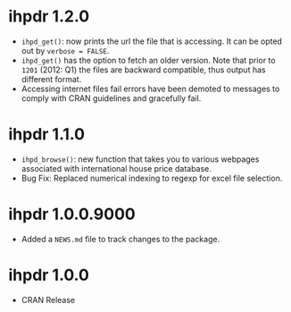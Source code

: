 # ihpdr 1.2.0

* `ihpd_get()`: now prints the url the file that is accessing. It can be opted 
out by `verbose = FALSE`.
* `ihpd_get()` has the option to fetch an older version. Note that prior to 
`1201` (2012: Q1) the files are backward compatible, thus output has different format.
* Accessing internet files fail errors have been demoted to messages to comply with
CRAN guidelines and gracefully fail.


# ihpdr 1.1.0

* `ihpd_browse()`: new function that takes you to various webpages associated with international house price database.
* Bug Fix: Replaced numerical indexing to regexp for excel file selection.

# ihpdr 1.0.0.9000

* Added a `NEWS.md` file to track changes to the package.

# ihpdr 1.0.0

* CRAN Release

